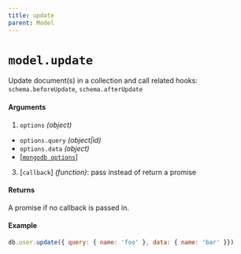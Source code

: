 ```yaml
---
title: update
parent: Model
---
```


# `model.update`

Update document(s) in a collection and call related hooks: `schema.beforeUpdate`,  `schema.afterUpdate`

#### Arguments

1. `options` *(object)*
  - `options.query` *(object\|id)*
  - `options.data` *(object)*
  - [[`mongodb options`](http://mongodb.github.io/node-mongodb-native/3.2/api/Collection.html#update)]
3. [`callback`] *(function)*: pass instead of return a promise

#### Returns

A promise if no callback is passed in.

#### Example

```js
db.user.update({ query: { name: 'foo' }, data: { name: 'bar' }})
```
